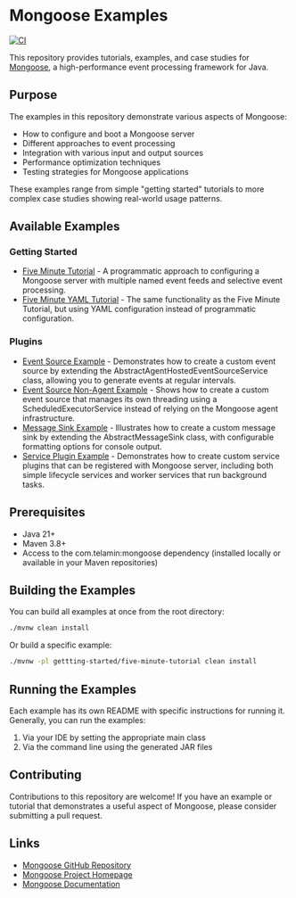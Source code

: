 # Mongoose Examples

[![CI](https://github.com/telaminai/mongoose-examples/actions/workflows/ci.yml/badge.svg)](https://github.com/telaminai/mongoose-examples/actions/workflows/ci.yml)

This repository provides tutorials, examples, and case studies for [Mongoose](https://github.com/telaminai/mongoose), a high-performance event processing framework for Java.

## Purpose

The examples in this repository demonstrate various aspects of Mongoose:

- How to configure and boot a Mongoose server
- Different approaches to event processing
- Integration with various input and output sources
- Performance optimization techniques
- Testing strategies for Mongoose applications

These examples range from simple "getting started" tutorials to more complex case studies showing real-world usage patterns.

## Available Examples

### Getting Started

- [Five Minute Tutorial](gettting-started/five-minute-tutorial) - A programmatic approach to configuring a Mongoose server with multiple named event feeds and selective event processing.
- [Five Minute YAML Tutorial](gettting-started/five-minute-yaml-tutorial) - The same functionality as the Five Minute Tutorial, but using YAML configuration instead of programmatic configuration.

### Plugins

- [Event Source Example](plugins/event-source-example) - Demonstrates how to create a custom event source by extending the AbstractAgentHostedEventSourceService class, allowing you to generate events at regular intervals.
- [Event Source Non-Agent Example](plugins/event-source-nonagent-example) - Shows how to create a custom event source that manages its own threading using a ScheduledExecutorService instead of relying on the Mongoose agent infrastructure.
- [Message Sink Example](plugins/message-sink-example) - Illustrates how to create a custom message sink by extending the AbstractMessageSink class, with configurable formatting options for console output.
- [Service Plugin Example](plugins/service-plugin-example) - Demonstrates how to create custom service plugins that can be registered with Mongoose server, including both simple lifecycle services and worker services that run background tasks.

## Prerequisites

- Java 21+
- Maven 3.8+
- Access to the com.telamin:mongoose dependency (installed locally or available in your Maven repositories)

## Building the Examples

You can build all examples at once from the root directory:

```bash
./mvnw clean install
```

Or build a specific example:

```bash
./mvnw -pl gettting-started/five-minute-tutorial clean install
```

## Running the Examples

Each example has its own README with specific instructions for running it. Generally, you can run the examples:

1. Via your IDE by setting the appropriate main class
2. Via the command line using the generated JAR files

## Contributing

Contributions to this repository are welcome! If you have an example or tutorial that demonstrates a useful aspect of Mongoose, please consider submitting a pull request.

## Links

- [Mongoose GitHub Repository](https://github.com/telaminai/mongoose)
- [Mongoose Project Homepage](https://telaminai.github.io/mongoose/)
- [Mongoose Documentation](https://telaminai.github.io/mongoose/docs/)
